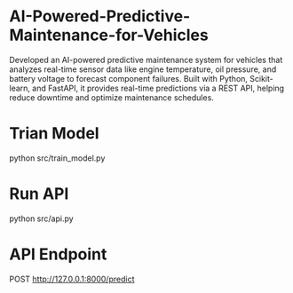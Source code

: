 # AI-Powered-Predictive-Maintenance-for-Vehicles
Developed an AI-powered predictive maintenance system for vehicles that analyzes real-time sensor data like engine temperature, oil pressure, and battery voltage to forecast component failures. Built with Python, Scikit-learn, and FastAPI, it provides real-time predictions via a REST API, helping reduce downtime and optimize maintenance schedules.
# Trian Model
python src/train_model.py

# Run API
python src/api.py

# API Endpoint
POST http://127.0.0.1:8000/predict
